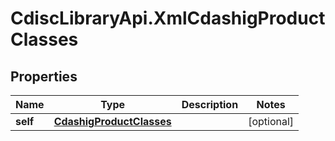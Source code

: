 # CdiscLibraryApi.XmlCdashigProductClasses

## Properties

Name | Type | Description | Notes
------------ | ------------- | ------------- | -------------
**self** | [**CdashigProductClasses**](CdashigProductClasses.md) |  | [optional] 


